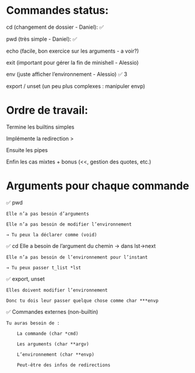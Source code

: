 # Commandes status:
cd (changement de dossier - Daniel): ✅

pwd (très simple - Daniel): ✅

echo (facile, bon exercice sur les arguments - a voir?)

exit (important pour gérer la fin de minishell - Alessio)

env (juste afficher l’environnement - Alessio) ✅
3

export / unset (un peu plus complexes : manipuler envp)

# Ordre de travail:
Termine les builtins simples

Implémente la redirection >

Ensuite les pipes

Enfin les cas mixtes + bonus (<<, gestion des quotes, etc.)

# Arguments pour chaque commande
✅ pwd

    Elle n’a pas besoin d’arguments

    Elle n’a pas besoin de modifier l’environnement

    → Tu peux la déclarer comme (void)
✅ cd
    Elle a besoin de l’argument du chemin → dans lst->next

    Elle n’a pas besoin de l’environnement pour l’instant

    → Tu peux passer t_list *lst

✅ export, unset

    Elles doivent modifier l’environnement

    Donc tu dois leur passer quelque chose comme char ***envp

✅ Commandes externes (non-builtin)

    Tu auras besoin de :

        La commande (char *cmd)

        Les arguments (char **argv)

        L’environnement (char **envp)

        Peut-être des infos de redirections
